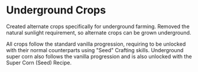 # Underground Crops 

Created alternate crops specifically for underground farming. Removed the natural sunlight requirement, so alternate crops can be grown underground.

All crops follow the standard vanilla progression, requiring to be unlocked with their normal counterparts using "Seed" Crafting skills. 
Underground super corn also follows the vanilla progression and is also unlocked with the Super Corn (Seed) Recipe.
